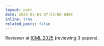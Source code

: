 ```yaml
---
layout: post
date: 2025-03-01 07:59:00-0400
inline: true
related_posts: false
---
```


Reviewer at [ICML 2025](https://icml.cc/) (reviewing 3 papers).
